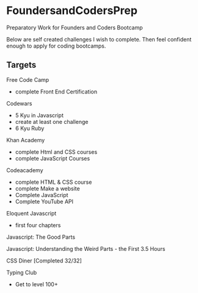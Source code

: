 # FoundersandCodersPrep
Preparatory Work for Founders and Coders Bootcamp

Below are self created challenges I wish to complete.
Then feel confident enough to apply for coding bootcamps. 

## Targets

Free Code Camp 
- complete Front End Certification 

Codewars 
- 5 Kyu in Javascript 
- create at least one challenge 
- 6 Kyu Ruby

Khan Academy 
- complete Html and CSS courses
- complete JavaScript Courses

Codeacademy 
- complete HTML & CSS course 
- complete Make a website 
- Complete JavaScript 
- Complete YouTube API

Eloquent Javascript 
- first four chapters 

Javascript: The Good Parts 

Javascript: Understanding the Weird Parts - the First 3.5 Hours 

CSS Diner [Completed 32/32]

Typing Club 
- Get to level 100+
